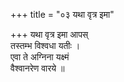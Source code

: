 +++
title = "०३ यथा वृत्र इमा"

+++
यथा वृत्र इमा आपस्  
तस्तम्भ विश्वधा यतीः ।  
एवा ते अग्निना यक्ष्मं  
वैश्वानरेण वारये ॥